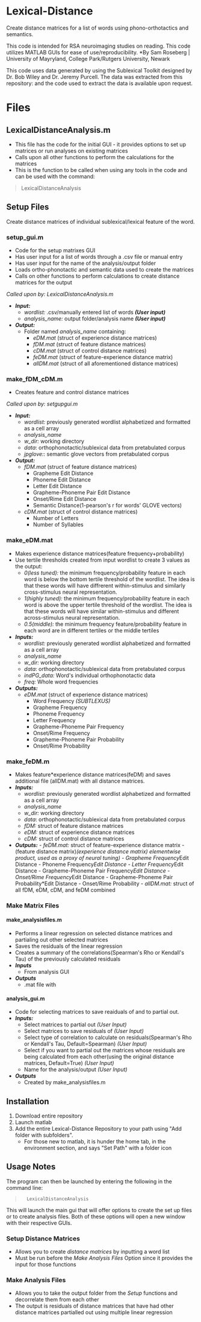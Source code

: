 # Lexical-Distance
Create distance matrices for a list of words using phono-orthotactics and semantics.

This code is intended for RSA neuroimaging studies on reading. This code utilizes MATLAB GUIs for ease of use/reproducibility. 
*By Sam Roseberg | University of Mayryland, College Park/Rutgers University, Newark

This code uses data generated by using the Sublexical Toolkit designed by Dr. Bob Wiley and Dr. Jeremy Purcell. The data was extracted from this repository: <put pg toolkit repository> and the code used to extract the data is available upon request. 

# Files
## LexicalDistanceAnalysis.m
- This file has the code for the initial GUI - it provides options to set up matrices or run analyses on existing matrices
- Calls upon all other functions to perform the calculations for the matrices
- This is the function to be called when using any tools in the code and can be used with the command:  
 >LexicalDistanceAnalysis
## Setup Files
Create distance matrices of individual sublexical/lexical feature of the word. 
### setup_gui.m
- Code for the setup matrixes GUI
- Has user input for a list of words through a .csv file or manual entry
- Has user input for the name of the analysis/output folder
- Loads ortho-phonotactic and semantic data used to create the matrices
- Calls on other functions to perform calculations to create distance matrices for the output

*Called upon by: LexicalDistanceAnalysis.m*

- ***Input:***
    - *wordlist:*  .csv/manually entered list of words ***(User input)***
    - *analysis_name:* output folder/analysis name ***(User input)***
- ***Output:***
    - Folder named *analysis_name* containing:
        - *eDM.mat* (struct of experience distance matrices)
        - *fDM.mat* (struct of feature distance matrices)
        - *cDM.mat* (struct of control distance matrices)
        - *feDM.mat* (struct of feature-experience distance matrix)
        - *allDM.mat* (struct of all aforementioned distance matrices)

### make_fDM_cDM.m
- Creates feature and control distance matrices  

*Called upon by: setgupgui.m*
- ***Input:***
    - *wordlist:* previously generated wordlist alphabetized and formatted as a cell array
    - *analysis_name*
    - *w_dir:* working directory
    - *data*: orthophonotactic/sublexical data from pretabulated corpus
    - *jpglove:*: semantic glove vectors from pretabulated corpus
- ***Output:***
    - *fDM.mat* (struct of feature distance matrices)
        - Grapheme Edit Distance
        - Phoneme Edit Distance
        - Letter Edit Distance
        - Grapheme-Phoneme Pair Edit Distance 
        - Onset/Rime Edit Distance
        - Semantic Distance(1-pearson's r for words' GLOVE vectors)
    - *cDM.mat* (struct of control distance matrices)
        - Number of Letters
        - Number of Syllables

### make_eDM.mat
- Makes experience distance matrices(feature frequency+probability)
- Use tertile thresholds created from input wordlist to create 3 values as the output: 
    - *0(less tuned):* the minimum frequency/probability feature in each word is below the bottom tertile threshold of the wordlist. The idea is that these words will have diffrerent within-stimulus and similarly cross-stimulus neural representation. 
    - *1(highly tuned):* the minimum frequency/probability feature in each word is above the upper tertile threshold of the wordlist. The idea is that these words will have similar within-stimulus and different across-stimulus neural representation. 
    - *0.5(middle):* the minimum frequency feature/probability feature in each word are in different tertiles or the middle tertiles 
- ***Inputs:***
    - *wordlist:* previously generated wordlist alphabetized and formatted as a cell array
    - *analysis_name*
    - *w_dir:* working directory
    - *data*: orthophonotactic/sublexical data from pretabulated corpus
    - *indPG_data:* Word's individual orthophonotactic data
    - *freq:* Whole word frequencies
- ***Outputs:***
    - *eDM.mat* (struct of experience distance matrices)
        - Word Frequency *(SUBTLEXUS)*
         - Grapheme Frequency
        - Phoneme Frequency
        - Letter Frequency
        - Grapheme-Phoneme Pair Frequency
        - Onset/Rime Frequency
        - Grapheme-Phoneme Pair Probability
        - Onset/Rime Probability
        

### make_feDM.m
- Makes feature*experience distance matrices(feDM) and saves additional file (allDM.mat) with all distance matrices. 
- ***Inputs:***
    - *wordlist:* previously generated wordlist alphabetized and formatted as a cell array
    - *analysis_name*
    - *w_dir:* working directory
    - *data*: orthophonotactic/sublexical data from pretabulated corpus
    - *fDM:* struct of feature distance matrices
    - *eDM:* struct of experience distance matrices
    - *cDM:* struct of control distance matrices
- ***Outputs:***
        - *feDM.mat:* struct of feature-experience distance matrix
            - (feature distance matrix)*(experience distance matrix) elementwise product, used as a proxy of neural tuning)
                - Grapheme Frequency*Edit Distance
                - Phoneme Frequency*Edit Distance
                - Letter Frequency*Edit Distance
                - Grapheme-Phoneme Pair Frequency*Edit Distance
                - Onset/Rime Frequency*Edit Distance
                - Grapheme-Phoneme Pair Probability*Edit Distance
                - Onset/Rime Probability
        - *allDM.mat:* struct of all fDM, eDM, cDM, and feDM combined


### Make Matrix Files
#### make_analysisfiles.m
- Performs a linear regression on selected distance matrices and partialing out other selected matrices
- Saves the residuals of the linear regression
- Creates a summary of the correlations(Spearman's Rho or Kendall's Tau) of the previously calculated residuals 
- ***Inputs***
    - From analysis GUI
- ***Outputs***
    - .mat file with 

#### analysis_gui.m
- Code for selecting matrices to save reaiduals of and to partial out. 
- ***Inputs:***
    - Select matrices to partial out *(User Input)*
    - Select matrices to save residuals of *(User Input)*
    - Select type of correlation to calculate on residuals(Spearman's Rho or Kendall's Tau, Default=Spearman) *(User Input)*
    - Select if you want to partial out the matrices whose residuals are being calculated from each other(using the original distance matrices, Default=True) *(User Input)*
    - Name for the analysis/output *(User Input)*
- ***Outputs*** 
    - Created by make_analysisfiles.m

## Installation
1. Download entire repository
2. Launch matlab
3. Add the entire Lexical-Distance Repository to your path using "Add folder with subfolders".
    - For those new to matlab, it is hunder the home tab, in the environment section, and says "Set Path" with a folder icon

## Usage Notes
The program can then be launched by entering the  following in the command line:        
>       LexicalDistanceAnalysis

This will launch the main gui that will offer options to create the set up files or to create analysis files. Both of these options will open a new window with their respective GUIs. 
### Setup Distance Matrices
- Allows you to create *distance matrices* by inputting a word list
- Must be run before the *Make Analysis Files* Option since it provides the input for those functions
### Make Analysis Files
- Allows you to take the output folder from the *Setup* functions and decorrelate them from each other
- The output is residuals of distance matrices that have had other distance matrices partialled out using multiple linear regression

